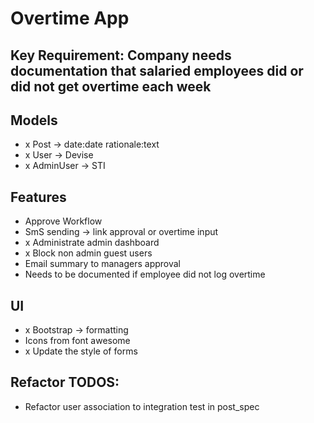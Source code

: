 # Overtime App

## Key Requirement: Company needs documentation that salaried employees did or did not get overtime each week

## Models
- x Post -> date:date rationale:text
- x User -> Devise
- x AdminUser -> STI

## Features
- Approve Workflow
- SmS sending -> link approval or overtime input
- x Administrate admin dashboard
- x Block non admin guest users
- Email summary to managers approval
- Needs to be documented if employee did not log overtime

## UI
- x Bootstrap -> formatting
- Icons from font awesome
- x Update the style of forms

## Refactor TODOS:
- Refactor user association to integration test in post_spec
